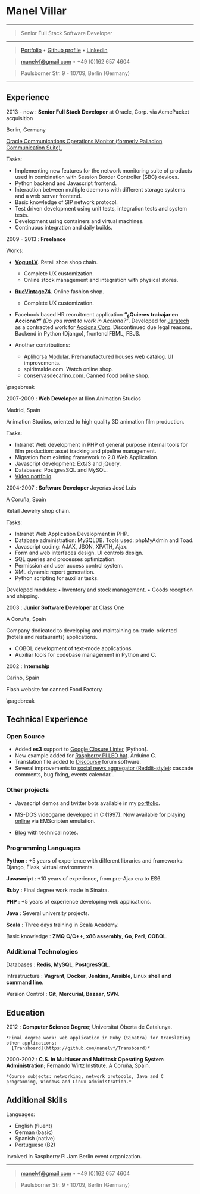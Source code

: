 # Manel Villar

----

>  Senior Full Stack Software Developer

----

> [Portfolio](https://manelvf.github.io) • [Github profile](https://github.com/manelvf) • [LinkedIn](https://www.linkedin.com/in/manelvillar/)

> <manelvf@gmail.com> • +49 (0)162 657 4604

> Paulsborner Str. 9 - 10709, Berlin (Germany)

----

## Experience

2013 - now
:   **Senior Full Stack Developer** at Oracle, Corp. via AcmePacket acquisition

Berlin, Germany

[Oracle Communications Operations Monitor (formerly Palladion Communication Suite).](https://www.oracle.com/industries/communications/service-providers/products/operations-monitor/index.html)

Tasks: 

- Implementing new features for the network monitoring suite of products used in combination with Session Border Controller (SBC) devices.
- Python backend and Javascript frontend.
- Interaction between multiple daemons with different storage systems and a web server frontend.
- Basic knowledge of SIP network protocol.
- Test driven development using unit tests, integration tests and system tests.
- Development using containers and virtual machines.
- Continuous integration and daily builds.

2009 - 2013
:   **Freelance**

Works:

* **[VogueLV](http://voguelv.com)**. Retail shoe shop chain.
    - Complete UX customization.
    - Online stock management and integration with physical stores.

* **[RueVintage74](http://ruevintage74.com)**. Online fashion shop.
    - Complete UX customization.

* Facebook based HR recruitment application **“¿Quieres trabajar en Acciona?”** *(Do you want to work in Acciona?”*.
  Developed for [Jaratech](http://www.jaratech.com/) as a contracted work for [Acciona Corp](http://www.acciona.es/). Discontinued due legal reasons. Backend in Python (Django), frontend FBML, FBJS. 
* Another contributions:
    - [Aplihorsa Modular](http://www.aplihorsamodular.com). Premanufactured houses web catalog. UI improvements.
    - spiritmalde.com. Watch online shop.
    - conservasdecarino.com. Canned food online shop.

\pagebreak

2007-2009
:    **Web Developer** at Ilion Animation Studios

Madrid, Spain

Animation Studios, oriented to high quality 3D animation film production.

Tasks:

- Intranet Web development in PHP of general purpose internal tools for film production: asset tracking and pipeline management.
- Migration from existing framework to 2.0 Web Application. 
- Javascript development: ExtJS and jQuery.
- Databases: PostgresSQL and MySQL.
- [Video portfolio](http://vimeo.com/album/93295)


2004-2007
:   **Software Developer** Joyerías José Luis

A Coruña, Spain

Retail Jewelry shop chain.

Tasks:

- Intranet Web Application Development in PHP.
- Database administration: MySQLDB. Tools used: phpMyAdmin and Toad.
- Javascript coding:  AJAX, JSON, XPATH, Ajax.
- Form and web interfaces design. UI controls design.
- SQL queries and processes optimization.
- Permission and user access control system. 
- XML dynamic report generation.
- Python scripting for auxiliar tasks.


Developed modules: 
    • Inventory and stock management.
    • Goods reception and shipping.

2003
:    **Junior Software Developer** at Class One

A Coruña, Spain

Company dedicated to developing and maintaining on-trade-oriented (hotels and restaurants) applications.

- COBOL development of text-mode applications.
- Auxiliar tools for codebase management in Python and C.

2002
:    **Internship**

Carino, Spain

Flash website for canned Food Factory.


\pagebreak

Technical Experience
--------------------

### Open Source

- Added **es3** support to [Google Closure Linter](https://github.com/google/closure-linter) [Python].
- New example added for [Raspberry PI LED hat](https://github.com/manelvf/RPi-WS2812-HAT). Arduino **C**.
- Translation file added to [Discourse](https://github.com/discourse/discourse) forum software.
- Several improvements to [social news aggregator (Reddit-style)](https://github.com/chuza/chuza): cascade comments, bug fixing, events calendar...


### Other projects

- Javascript demos and twitter bots available in my [portfolio](https://manelvf.github.io).

- MS-DOS videogame developed in C (1997). Now available for playing [online](https://manelvf.github.io/lumeinfernal/) via EMScripten emulation. 

- [Blog](https://manelvf.github.io/blog/) with technical notes. 


### Programming Languages

**Python**
:   +5 years of experience with different libraries and 
frameworks: Django, Flask, virtual environments.

**Javascript**
:   +10 years of experience, from pre-Ajax era to ES6.

**Ruby**
:   Final degree work made in Sinatra.

**PHP**
:   +5 years of experience developing web applications.

**Java**
:   Several university projects.

**Scala**
:   Three days training in Scala Academy.

Basic knowledge
:   **ZMQ** **C/C++**, **x86 assembly**, **Go**, **Perl**, **COBOL**.


### Additional Technologies

Databases
:   **Redis**, **MySQL**, **PostgresSQL**.

Infrastructure
:   **Vagrant**, **Docker**, **Jenkins**, **Ansible**, Linux **shell and command line**.

Version Control
:   **Git**, **Mercurial**, **Bazaar**, **SVN**.


## Education

2012 
:   **Computer Science Degree**; Universitat Oberta de Catalunya.

    *Final degree work: web application in Ruby (Sinatra) for translating other applications:
      [Transboard](https://github.com/manelvf/Transboard)*

2000-2002
:   **C.S. in Multiuser and Multitask Operating System Administration**; Fernando Wirtz Institute. A Coruña, Spain.

    *Course subjects: networking, network protocols, Java and C programming, Windows and Linux administration.*

## Additional Skills

Languages:

  - English (fluent)
  - German (basic)
  - Spanish (native)
  - Portuguese (B2)

Involved in Raspberry PI Jam Berlin event organization.

----

> <manelvf@gmail.com> • +49 (0)162 657 4604

> Paulsborner Str. 9 - 10709, Berlin (Germany)

